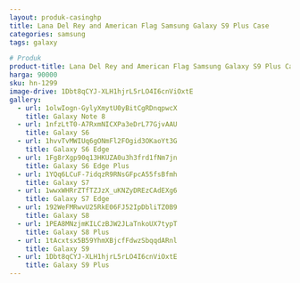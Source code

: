 ```yaml
---
layout: produk-casinghp
title: Lana Del Rey and American Flag Samsung Galaxy S9 Plus Case
categories: samsung
tags: galaxy

# Produk
product-title: Lana Del Rey and American Flag Samsung Galaxy S9 Plus Case
harga: 90000
sku: hn-1299
image-drive: 1Dbt8qCYJ-XLH1hjrL5rLO4I6cnViOxtE
gallery:
  - url: 1olwIogn-GylyXmytU0yBitCgRDnqpwcX
    title: Galaxy Note 8
  - url: 1nfzLtT0-A7RxmNICXPa3eDrL77GjvAAU
    title: Galaxy S6
  - url: 1hvvTvMWIUq6gONmFl2FOgid3OKaoYt3G
    title: Galaxy S6 Edge
  - url: 1Fg8rXgp90q13HKUZA0u3h3frd1fNm7jn
    title: Galaxy S6 Edge Plus
  - url: 1YQq6LCuF-7idqzR9RNsGFpcA55fsBfmh
    title: Galaxy S7
  - url: 1wwxWHRrZTfTZJzX_uKNZyDREzCAdEXg6
    title: Galaxy S7 Edge
  - url: 192WeFMRwvU25RkE06FJ52IpDbliTZ0B9
    title: Galaxy S8
  - url: 1PEA8MNzjmKILCzBJW2JLaTnkoUX7typT
    title: Galaxy S8 Plus
  - url: 1tAcxtsx5B59YhmXBjcfFdwzSbqqdARnl
    title: Galaxy S9
  - url: 1Dbt8qCYJ-XLH1hjrL5rLO4I6cnViOxtE
    title: Galaxy S9 Plus
---
```

